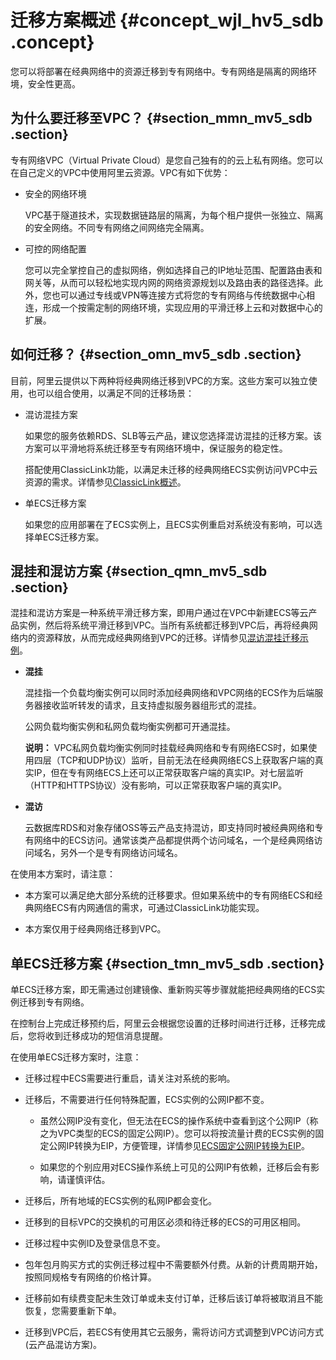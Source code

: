 # 迁移方案概述 {#concept_wjl_hv5_sdb .concept}

您可以将部署在经典网络中的资源迁移到专有网络中。专有网络是隔离的网络环境，安全性更高。

## 为什么要迁移至VPC？ {#section_mmn_mv5_sdb .section}

专有网络VPC（Virtual Private Cloud）是您自己独有的的云上私有网络。您可以在自己定义的VPC中使用阿里云资源。VPC有如下优势：

-   安全的网络环境

    VPC基于隧道技术，实现数据链路层的隔离，为每个租户提供一张独立、隔离的安全网络。不同专有网络之间网络完全隔离。

-   可控的网络配置

    您可以完全掌控自己的虚拟网络，例如选择自己的IP地址范围、配置路由表和网关等，从而可以轻松地实现内网的网络资源规划以及路由表的路径选择。此外，您也可以通过专线或VPN等连接方式将您的专有网络与传统数据中心相连，形成一个按需定制的网络环境，实现应用的平滑迁移上云和对数据中心的扩展。


## 如何迁移？ {#section_omn_mv5_sdb .section}

目前，阿里云提供以下两种将经典网络迁移到VPC的方案。这些方案可以独立使用，也可以组合使用，以满足不同的迁移场景：

-   混访混挂方案

    如果您的服务依赖RDS、SLB等云产品，建议您选择混访混挂的迁移方案。该方案可以平滑地将系统迁移至专有网络环境中，保证服务的稳定性。

    搭配使用ClassicLink功能，以满足未迁移的经典网络ECS实例访问VPC中云资源的需求。详情参见[ClassicLink概述](../../../../../cn.zh-CN/用户指南/ClassicLink/ClassicLink概述.md#)。

-   单ECS迁移方案

    如果您的应用部署在了ECS实例上，且ECS实例重启对系统没有影响，可以选择单ECS迁移方案。


## 混挂和混访方案 {#section_qmn_mv5_sdb .section}

混挂和混访方案是一种系统平滑迁移方案，即用户通过在VPC中新建ECS等云产品实例，然后将系统平滑迁移到VPC。当所有系统都迁移到VPC后，再将经典网络内的资源释放，从而完成经典网络到VPC的迁移。详情参见[混访混挂迁移示例](cn.zh-CN/最佳实践/经典网络迁移到VPC/混访混挂迁移示例.md#)。

-   **混挂**

    混挂指一个负载均衡实例可以同时添加经典网络和VPC网络的ECS作为后端服务器接收监听转发的请求，且支持虚拟服务器组形式的混挂。

    公网负载均衡实例和私网负载均衡实例都可开通混挂。

    **说明：** VPC私网负载均衡实例同时挂载经典网络和专有网络ECS时，如果使用四层（TCP和UDP协议）监听，目前无法在经典网络ECS上获取客户端的真实IP，但在专有网络ECS上还可以正常获取客户端的真实IP。对七层监听（HTTP和HTTPS协议）没有影响，可以正常获取客户端的真实IP。

-   **混访**

    云数据库RDS和对象存储OSS等云产品支持混访，即支持同时被经典网络和专有网络中的ECS访问。通常该类产品都提供两个访问域名，一个是经典网络访问域名，另外一个是专有网络访问域名。


在使用本方案时，请注意：

-   本方案可以满足绝大部分系统的迁移要求。但如果系统中的专有网络ECS和经典网络ECS有内网通信的需求，可通过ClassicLink功能实现。

-   本方案仅用于经典网络迁移到VPC。


## 单ECS迁移方案 {#section_tmn_mv5_sdb .section}

单ECS迁移方案，即无需通过创建镜像、重新购买等步骤就能把经典网络的ECS实例迁移到专有网络。

在控制台上完成迁移预约后，阿里云会根据您设置的迁移时间进行迁移，迁移完成后，您将收到迁移成功的短信消息提醒。

在使用单ECS迁移方案时，注意：

-   迁移过程中ECS需要进行重启，请关注对系统的影响。

-   迁移后，不需要进行任何特殊配置，ECS实例的公网IP都不变。

    -   虽然公网IP没有变化，但无法在ECS的操作系统中查看到这个公网IP（称之为VPC类型的ECS的固定公网IP）。您可以将按流量计费的ECS实例的固定公网IP转换为EIP，方便管理，详情参见[ECS固定公网IP转换为EIP](../../../../../cn.zh-CN/用户指南/ECS固定公网IP转换为EIP.md#)。

    -   如果您的个别应用对ECS操作系统上可见的公网IP有依赖，迁移后会有影响，请谨慎评估。

-   迁移后，所有地域的ECS实例的私网IP都会变化。

-   迁移到的目标VPC的交换机的可用区必须和待迁移的ECS的可用区相同。

-   迁移过程中实例ID及登录信息不变。

-   包年包月购买方式的实例迁移过程中不需要额外付费。从新的计费周期开始，按照同规格专有网络的价格计算。

-   迁移前如有续费变配未生效订单或未支付订单，迁移后该订单将被取消且不能恢复，您需要重新下单。

-   迁移到VPC后，若ECS有使用其它云服务，需将访问方式调整到VPC访问方式\(云产品混访方案\)。


